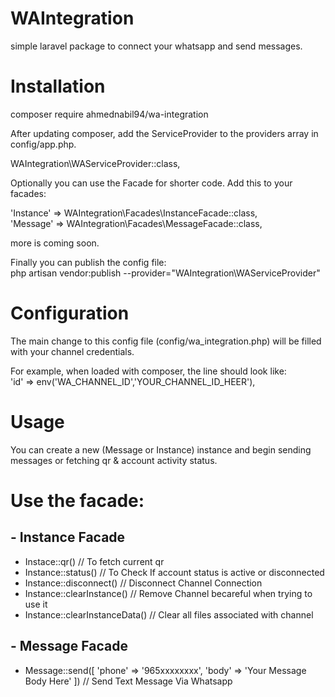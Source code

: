 # WAIntegration
simple laravel package to connect your whatsapp and send messages.


# Installation
composer require ahmednabil94/wa-integration


After updating composer, add the ServiceProvider to the providers array in config/app.php. <br />
 
WAIntegration\WAServiceProvider::class, <br />

Optionally you can use the Facade for shorter code. Add this to your facades: <br />

'Instance' => WAIntegration\Facades\InstanceFacade::class, <br />
'Message' => WAIntegration\Facades\MessageFacade::class, <br />

 more is coming soon. <br />

 Finally you can publish the config file: <br />
 php artisan vendor:publish --provider="WAIntegration\WAServiceProvider"  <br />

# Configuration
 The main change to this config file (config/wa_integration.php) will be filled with your channel credentials. <br />

 For example, when loaded with composer, the line should look like: <br />
 'id'            => env('WA_CHANNEL_ID','YOUR_CHANNEL_ID_HEER'), <br />

# Usage

 You can create a new (Message or Instance) instance and begin sending messages or fetching qr & account activity status. <br />

 # Use the facade:
 
 ## - Instance Facade
 
  - Instace::qr()  // To fetch current qr
  - Instance::status() // To Check If account status is active or disconnected
  - Instance::disconnect() // Disconnect Channel Connection
  - Instance::clearInstance() // Remove Channel becareful when trying to use it
  - Instance::clearInstanceData() // Clear all files associated with channel

 ## - Message Facade
 
  - Message::send([
   'phone' => '965xxxxxxxx',
   'body'  => 'Your Message Body Here'
  ]) // Send Text Message Via Whatsapp
